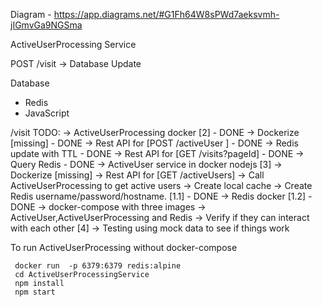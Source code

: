 Diagram - https://app.diagrams.net/#G1Fh64W8sPWd7aeksvmh-jIGmvGa9NGSma

ActiveUserProcessing Service

POST /visit
    -> Database Update

Database
 - Redis
 - JavaScript

 /visit
 TODO:
     -> ActiveUserProcessing docker [2] - DONE
        -> Dockerize [missing] - DONE
        -> Rest API for [POST /activeUser ] - DONE
            -> Redis update with TTL - DONE
        -> Rest API for [GET /visits?pageId] - DONE
            -> Query Redis - DONE
     -> ActiveUser service in docker nodejs [3]
        -> Dockerize [missing]
        -> Rest API for [GET /activeUsers] 
        -> Call ActiveUserProcessing to get active users
        -> Create local cache
     -> Create Redis username/password/hostname. [1.1] - DONE
        -> Redis docker [1.2] - DONE
     -> docker-compose with three images -> ActiveUser,ActiveUserProcessing and Redis
        -> Verify if they can interact with each other [4]
     -> Testing using mock data to see if things work 

To run ActiveUserProcessing without docker-compose

```
 docker run  -p 6379:6379 redis:alpine
 cd ActiveUserProcessingService
 npm install
 npm start
 ```